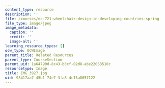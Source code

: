 ```yaml
---
content_type: resource
description: ''
file: /courses/ec-721-wheelchair-design-in-developing-countries-spring-2009/98417aa745b174e73fa84c15a8057122_IMG_3927.jpg
file_type: image/jpeg
image_metadata:
  caption: ''
  credit: ''
  image-alt: ''
learning_resource_types: []
ocw_type: OCWImage
parent_title: Related Resources
parent_type: CourseSection
parent_uid: 1a64799d-8c43-b3cf-02d8-abe22053510c
resourcetype: Image
title: IMG_3927.jpg
uid: 98417aa7-45b1-74e7-3fa8-4c15a8057122
---
```

